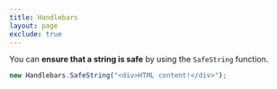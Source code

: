 ```yaml
---
title: Handlebars
layout: page
exclude: true
---
```


You can **ensure that a string is safe** by using the `SafeString` function.
```js
new Handlebars.SafeString("<div>HTML content!</div>");
```
<!--stackedit_data:
eyJoaXN0b3J5IjpbLTE3MTQ2OTM4OTNdfQ==
-->